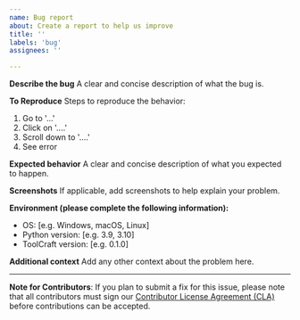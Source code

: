 ```yaml
---
name: Bug report
about: Create a report to help us improve
title: ''
labels: 'bug'
assignees: ''

---
```


**Describe the bug**
A clear and concise description of what the bug is.

**To Reproduce**
Steps to reproduce the behavior:
1. Go to '...'
2. Click on '....'
3. Scroll down to '....'
4. See error

**Expected behavior**
A clear and concise description of what you expected to happen.

**Screenshots**
If applicable, add screenshots to help explain your problem.

**Environment (please complete the following information):**
 - OS: [e.g. Windows, macOS, Linux]
 - Python version: [e.g. 3.9, 3.10]
 - ToolCraft version: [e.g. 0.1.0]

**Additional context**
Add any other context about the problem here.

---

**Note for Contributors**: If you plan to submit a fix for this issue, please note that all contributors must sign our [Contributor License Agreement (CLA)](https://github.com/SpikingNeurons/toolcraft/blob/main/CLA.md) before contributions can be accepted.
